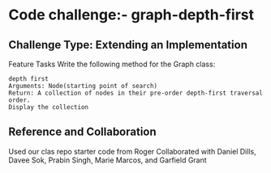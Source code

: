 # Code challenge:- graph-depth-first

## Challenge Type: Extending an Implementation

Feature Tasks
Write the following method for the Graph class:

    depth first
    Arguments: Node(starting point of search)
    Return: A collection of nodes in their pre-order depth-first traversal order.
    Display the collection

## Reference and Collaboration

Used our clas repo starter code from Roger
Collaborated with Daniel Dills, Davee Sok, Prabin Singh, Marie Marcos, and Garfield Grant
